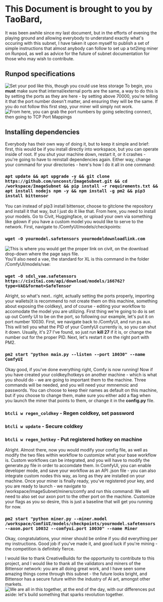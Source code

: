 # This Document is brought to you by TaoBard,
It was been awhile since my last document, but in the efforts of evening the playing ground and allowing everybody to understand exactly what's occuring with this subnet, I have taken it upon myself to publish a set of simple instructions that almost anybody can follow to set up a txt2img miner on Runpod, as well as advice for the future of subnet documentation for those who may wish to contribute. 

## Runpod specifications
![Set your pod like this, though you could use less storage](/ImageSubnet/docs/images/runpodsettings.png) 
To begin, you **must** make sure that internal/external ports are the same, a way to do this is by setting the ports as they are here - by setting above 70000, you're telling it that the port number doesn't matter, and ensuring they will be the same. If you do not follow this first step, your miner will simply not work. 
![From here, you can grab the port numbers by going selecting connect, then going to TCP Port Mappings](/ImageSubnet/docs/images/TCP.png)

## Installing dependencies
Everybody has their own way of doing it, but to keep it simple and brief: first, this would be if you install directly into workspace, but you can operate inside of root. If you shut your machine down, restart it, or it crashes - you're going to have to reinstall dependencies again. Either way, change your command for your directories - here's how I do it all in one command:
### ```apt update && apt upgrade -y && git clone https://github.com/unconst/ImageSubnet.git && cd /workspace/ImageSubnet && pip install -r requirements.txt && apt install nodejs npm -y && npm install -g pm2 && pip3 install bittensor```
You can instead of pip3 install bittensor, choose to gitclone the repository and install it that way, but I just do it like that. From here, you need to install your models. Go to Civit, Huggingface, or upload your own via something like gdown if you have a custom model you would like to serve to the network. First, navigate to /ComfyUI/models/checkpoints:
### ```wget -O yourmodel.safetensors yourmodeldownloadlink.com```
![This is where you would get the proper link on civit, on the download drop-down where the page says file.](/ImageSubnet/docs/images/civit.png)
You'll also need a vae, the standard for XL is this command in the folder /ComfyUI/models/vae:
### ```wget -O sdxl_vae.safetensors https://civitai.com/api/download/models/166762?type=VAE&format=SafeTensor```
Alright, so what's next.. right, actually setting the ports properly, importing your wallets(it is recommend to not create them on this machine, something about exposing the coldkey), and of course - editing your workflow to accomodate the model you are utilizing. First thing we're going to do is set up out Comfy UI to be on the port, so following our example, let's put it on port number 10030. First, we navigate back to /ComfyUI, and run ps aux. This will tell you what the PID of your ComfyUI currently is, so you can shut it down. Usually, it's 27 I've found, so just run **kill 27** if it is, or change the number out for the proper PID. Next, let's restart it on the right port with PM2.
### ```pm2 start "python main.py --listen --port 10030" --name ComfyUI```
Okay good, if you've done everything right, Comfy is now running! Now if you have created your coldkey/hotkeys on another machine - which is what you should do - we are going to important them to the machine. Three commands will be needed, and you will need your mmnemoic and passwords. You can choose to keep their names as default on this machine, but if you choose to change them, make sure you either add a flag when you launch the miner that points to them, or change it in the **config.py** file. 
### `btcli w regen_coldkey` - Regen coldkey, set password
### `btcli w update` - Secure coldkey 
### `btcli w regen_hotkey` - Put registered hotkey on machine
Alright. Almost there, now you would modify your config file, as well as modify the two files within workflow to customize what your base workflow is. Custom workflows can be integrated, and you will have to modify the generate.py file in order to accomdate them. In ComfyUI, you can enable developer mode, and save your workflow as an API .json file - you can also integrate custom nodes this way, as long as they are installed on your machine. Once your miner is finally ready, you've registered your key, and you are ready to launch - we navigate to /workspace/ImageSubnet/miners/comfy and run this command: We will need to also set our axon port to the other port on the machine. Customize your flags as you so desire, this is just a baseline that will get you running for now. 
### `pm2 start "python miner.py --miner.model /workspace/ComfiUI/models/checkpoints/yourmodel.safetensors --axon.port 10032 --comfyui.port 10030" --name Miner`
Okay, congratulations, your miner should be online if you did everything per my instructions. Good job if you've made it, and good luck if you're mining - the competition is definitely fierce.

I would like to thank CreativeBuilds for the opportunity to contribute to this project, and I would like to thank all the validators and miners of the Bittensor network: you are all doing great work, and I have seen some amazing things come through this subnet - the future looks bright, and Bittensor has a secure future within the industry of Ai art, amongst other markets. 
![We are all in this together, at the end of the day, with our differences put aside: let's build something that sparks revolution together.](/ImageSubnet/docs/images/TheRevolution.jpg)